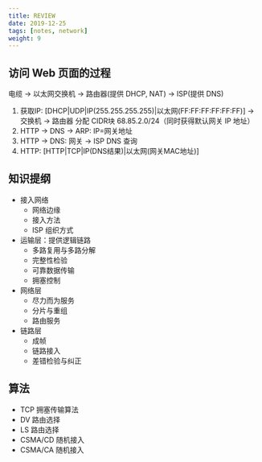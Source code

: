 ```yaml
---
title: REVIEW
date: 2019-12-25
tags: [notes, network]
weight: 9
---
```


## 访问 Web 页面的过程

电缆 -> 以太网交换机 -> 路由器(提供 DHCP, NAT) -> ISP(提供 DNS)

1. 获取IP: [DHCP|UDP|IP(255.255.255.255)|以太网(FF:FF:FF:FF:FF:FF)] -> 交换机 -> 路由器 分配 CIDR块 68.85.2.0/24（同时获得默认网关 IP 地址）
2. HTTP -> DNS -> ARP: IP=网关地址
3. HTTP -> DNS: 网关 -> ISP DNS 查询
4. HTTP: [HTTP|TCP|IP(DNS结果)|以太网(网关MAC地址)]

## 知识提纲

* 接入网络
  * 网络边缘
  * 接入方法
  * ISP 组织方式
* 运输层：提供逻辑链路
  * 多路复用与多路分解
  * 完整性检验
  * 可靠数据传输
  * 拥塞控制
* 网络层
  * 尽力而为服务
  * 分片与重组
  * 路由服务
* 链路层
  * 成帧
  * 链路接入
  * 差错检验与纠正

## 算法

* TCP 拥塞传输算法
* DV 路由选择
* LS 路由选择
* CSMA/CD 随机接入
* CSMA/CA 随机接入
